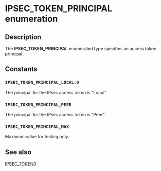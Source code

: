 # IPSEC_TOKEN_PRINCIPAL enumeration

## Description

The **IPSEC_TOKEN_PRINCIPAL** enumerated type specifies an access token principal.

## Constants

### `IPSEC_TOKEN_PRINCIPAL_LOCAL:0`

The principal for the IPsec access token is "Local".

### `IPSEC_TOKEN_PRINCIPAL_PEER`

The principal for the IPsec access token is "Peer".

### `IPSEC_TOKEN_PRINCIPAL_MAX`

Maximum value for testing only.

## See also

[IPSEC_TOKEN0](https://learn.microsoft.com/windows/desktop/api/ipsectypes/ns-ipsectypes-ipsec_token0)